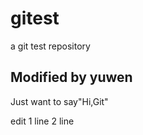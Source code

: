 gitest
======

a git test repository

## Modified by yuwen
Just want to say"Hi,Git"

edit 1 line
2 line
